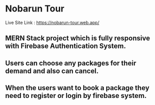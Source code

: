 # Nobarun Tour

Live Site Link : https://nobarun-tour.web.app/

## MERN Stack project which is fully responsive with Firebase Authentication System.

## Users can choose any packages for their demand and also can cancel.

## When the users want to book a package they need to register or login by firebase system.




